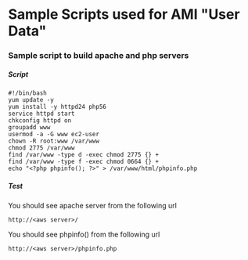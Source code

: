 # Sample Scripts used for AMI "User Data"

### Sample script to build apache and php servers

##### Script

    #!/bin/bash
    yum update -y
    yum install -y httpd24 php56
    service httpd start
    chkconfig httpd on
    groupadd www
    usermod -a -G www ec2-user
    chown -R root:www /var/www
    chmod 2775 /var/www
    find /var/www -type d -exec chmod 2775 {} +
    find /var/www -type f -exec chmod 0664 {} +
    echo "<?php phpinfo(); ?>" > /var/www/html/phpinfo.php

##### Test
You should see apache server from the following url

    http://<aws server>/

You should see phpinfo() from the following url

    http://<aws server>/phpinfo.php
